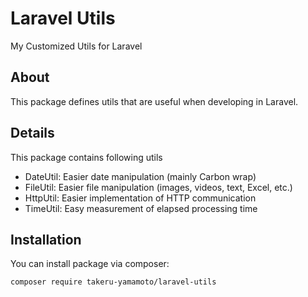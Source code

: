 # Laravel Utils
My Customized Utils for Laravel

## About
This package defines utils that are useful when developing in Laravel.

## Details
This package contains following utils
* DateUtil: Easier date manipulation (mainly Carbon wrap)
* FileUtil: Easier file manipulation (images, videos, text, Excel, etc.)
* HttpUtil: Easier implementation of HTTP communication
* TimeUtil: Easy measurement of elapsed processing time

## Installation
You can install package via composer:
```
composer require takeru-yamamoto/laravel-utils
```
